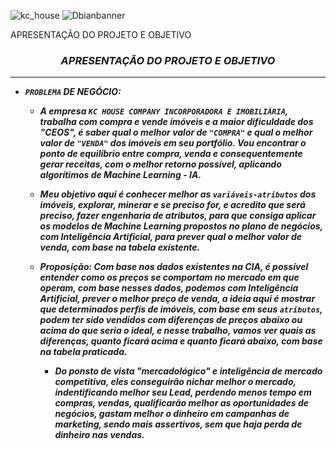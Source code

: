 ![kc_house](https://user-images.githubusercontent.com/79420053/191507012-5ce20433-71dc-4241-83eb-fcf4d261c165.jpg)
![Dbianbanner](https://user-images.githubusercontent.com/79420053/190932592-b0bf814a-c7da-42e1-9d5f-b5c003263d3e.png)


APRESENTAÇÃO DO PROJETO E OBJETIVO
  ### <center><strong> <em>APRESENTAÇÃO DO PROJETO E OBJETIVO<em> <strong></center>
---
   - `PROBLEMA` DE NEGÓCIO:

      - A empresa <em>`KC HOUSE COMPANY INCORPORADORA E IMOBILIÁRIA`<em>, trabalha com compra e vende imóveis e a maior dificuldade dos "CEOS", é saber qual o melhor valor de `"COMPRA"` e qual o melhor valor de `"VENDA"` dos imóveis em seu portfólio. Vou encontrar o ponto de equilíbrio entre compra, venda e consequentemente gerar receitas, com o melhor retorno possível, aplicando algorítimos de Machine Learning - IA.
      - Meu objetivo aqui é conhecer melhor as `variáveis-atributos` dos imóveis, explorar, minerar e se preciso for, e acredito que será preciso, fazer engenharia de atributos, para que consiga aplicar os modelos de Machine Learning propostos no plano de negócios, com Inteligência Artificial, para prever qual o melhor valor de venda, com base na tabela existente.
      - Proposição: Com base nos dados existentes na CIA, é possível entender como os preços se comportam no mercado em que operam, com base nesses dados, podemos com Inteligência Artificial, prever o melhor preço de venda, a ideia aqui é mostrar que determinados perfís de imóveis, com base em seus `atributos`, podem ter sido vendidos com diferenças de preços abaixo ou acima do que seria o ideal, e nesse trabalho, vamos ver quais as diferenças, quanto ficará acima e quanto ficará abaixo, com base na tabela praticada.
    
    
        - Do ponsto de vista "mercadológico" e inteligência de mercado competitiva, eles conseguirão nichar melhor o mercado, indentificando melhor seu Lead, perdendo menos tempo em compras, vendas, qualificarão melhor as oportunidades de negócios, gastam melhor o dinheiro em campanhas de marketing, sendo  mais assertivos, sem que haja perda de dinheiro nas vendas.
